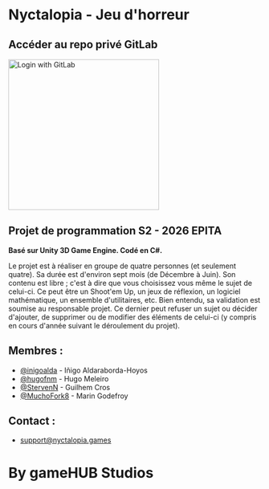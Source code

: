 # Nyctalopia - Jeu d'horreur

## Accéder au repo privé GitLab
<a href="https://gitlab.nyctalopia.games/">
  <img src="https://raw.githubusercontent.com/nyctalopia/.github/main/gitlab.png" alt="Login with GitLab" width="300"/>
</a>

## Projet de programmation S2 - 2026 EPITA
**Basé sur Unity 3D Game Engine. Codé en C#.**

Le projet est à réaliser en groupe de quatre personnes (et seulement quatre). Sa durée est d'environ sept mois (de Décembre à Juin). Son contenu est libre ; c'est à dire que vous choisissez vous même le sujet de celui-ci. Ce peut être un Shoot'em Up, un jeux de réflexion, un logiciel mathématique, un ensemble d'utilitaires, etc. 
Bien entendu, sa validation est soumise au responsable projet. Ce dernier peut refuser un sujet ou décider d'ajouter, de supprimer ou de modifier des éléments de celui-ci (y compris en cours d'année suivant le déroulement du projet). 

## Membres :
- [@inigoalda](https://github.com/inigoalda) - Iñigo Aldaraborda-Hoyos
- [@hugofnm](https://github.com/hugofnm) - Hugo Meleiro
- [@StervenN](https://github.com/StervenN) - Guilhem Cros
- [@MuchoFork8](https://github.com/MuchoFork8) - Marin Godefroy

## Contact :
- support@nyctalopia.games

# By gameHUB Studios
